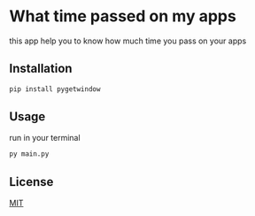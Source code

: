 # What time passed on my apps

this app help you to know how much time you pass on your apps

## Installation

```bash
pip install pygetwindow
```

## Usage
run in your terminal
```python
py main.py
```

## License
[MIT](https://choosealicense.com/licenses/mit/)